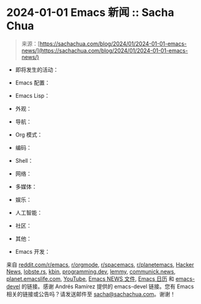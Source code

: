<!--yml

分类：未分类

日期：2024-05-27 14:33:55

-->

# 2024-01-01 Emacs 新闻 :: Sacha Chua

> 来源：[https://sachachua.com/blog/2024/01/2024-01-01-emacs-news/](https://sachachua.com/blog/2024/01/2024-01-01-emacs-news/)

+   即将发生的活动：

+   Emacs 配置：

+   Emacs Lisp：

+   外观：

+   导航：

+   Org 模式：

+   编码：

+   Shell：

+   网络：

+   多媒体：

+   娱乐：

+   人工智能：

+   社区：

+   其他：

+   Emacs 开发：

来自 [reddit.com/r/emacs](https://www.reddit.com/r/emacs), [r/orgmode](https://www.reddit.com/r/orgmode), [r/spacemacs](https://www.reddit.com/r/spacemacs), [r/planetemacs](https://www.reddit.com/r/planetemacs), [Hacker News](https://hn.algolia.com/?query=emacs&sort=byDate&prefix&page=0&dateRange=all&type=story), [lobste.rs](https://lobste.rs/search?q=emacs&what=stories&order=newest), [kbin](https://kbin.social/m/emacs/newest), [programming.dev](https://programming.dev/c/emacs?dataType=Post&page=1&sort=New), [lemmy](https://lemmy.ml/c/emacs?dataType=Post&page=1&sort=New), [communick.news](https://communick.news/c/emacs?dataType=Post&page=1&sort=New), [planet.emacslife.com](https://planet.emacslife.com), [YouTube](https://www.youtube.com/playlist?list=PL4th0AZixyREOtvxDpdxC9oMuX7Ar7Sdt), [Emacs NEWS 文件](http://git.savannah.gnu.org/cgit/emacs.git/log/etc/NEWS), [Emacs 日历](https://emacslife.com/calendar/) 和 [emacs-devel](http://lists.gnu.org/archive/html/emacs-devel/2024-01) 的链接。感谢 Andrés Ramírez 提供的 emacs-devel 链接。您有 Emacs 相关的链接或公告吗？请发送邮件至 [sacha@sachachua.com](mailto:sacha@sachachua.com)。谢谢！
